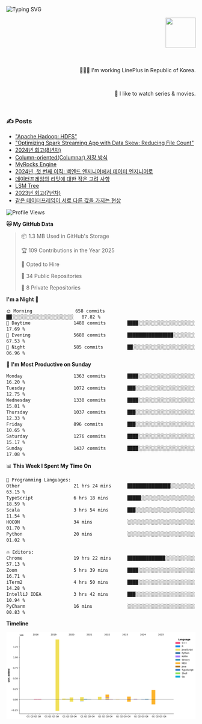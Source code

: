 ![Typing SVG](https://readme-typing-svg.herokuapp.com/?lines=Hello,+I'm+Changkwon+😎&height=150&width=1024&size=40&color=458588&background=282828&center=true&vCenter=true&multiline=false&duration=2000&pause=0)

<div align=right>
  <a href="https://github.com/devxb/gitanimals">
    <img
      src="https://render.gitanimals.org/lines/spearkkk?pet-id=624227435622945015"
      width="80"
      height="80"
    />
  </a>
  <br/>
  <br/>  
  <br/>
  
  👨🏼‍💻 I'm working LinePlus in Republic of Korea.
  
  <br/>
  
  🍿 I like to watch series & movies.
  
  <br/>

</div>
  
<div align=left>
  
  <div>
    
  ### ✍️ Posts
    
  </div>
  
  <!-- BLOGPOSTS:START -->
- ["Apache Hadoop: HDFS"](https://spearkkk.dev/kr/blog/apache-hadoop-hdfs)
- ["Optimizing Spark Streaming App with Data Skew: Reducing File Count"](https://spearkkk.dev/kr/blog/optimizing-spark-streaming-app-with-data-skew-reducing-file-count)
- [2024년 회고(8년차)](https://spearkkk.dev/kr/blog/8th-year-retrospect)
- [Column-oriented(Columnar) 저장 방식](https://spearkkk.dev/kr/blog/column-oriented)
- [MyRocks Engine](https://spearkkk.dev/kr/blog/my-rocks_engine)
- [2024년, 첫 번째 이직: 백엔드 엔지니어에서 데이터 엔지니어로](https://spearkkk.dev/kr/blog/2024-first-changing-company-from-backend-to-data-engineer)
- [데이터프레임의 리밋에 대한 작은 고려 사항](https://spearkkk.dev/kr/blog/dataframe-limit)
- [LSM Tree](https://spearkkk.dev/kr/blog/lsm-tree)
- [2023년 회고(7년차)](https://spearkkk.dev/kr/blog/7th-year-retrospect)
- [같은 데이터프레임이 서로 다른 값을 가지는 현상](https://spearkkk.dev/kr/blog/two-dataframe-have-another-value)
<!-- BLOGPOSTS:END -->

  
<!--START_SECTION:waka-->
![Profile Views](http://img.shields.io/badge/Profile%20Views-11-blue)

**🐱 My GitHub Data** 

> 📦 1.3 MB Used in GitHub's Storage 
 > 
> 🏆 109 Contributions in the Year 2025
 > 
> 💼 Opted to Hire
 > 
> 📜 34 Public Repositories 
 > 
> 🔑 8 Private Repositories 
 > 
**I'm a Night 🦉** 

```text
🌞 Morning                658 commits         ██░░░░░░░░░░░░░░░░░░░░░░░   07.82 % 
🌆 Daytime                1488 commits        ████░░░░░░░░░░░░░░░░░░░░░   17.69 % 
🌃 Evening                5680 commits        █████████████████░░░░░░░░   67.53 % 
🌙 Night                  585 commits         ██░░░░░░░░░░░░░░░░░░░░░░░   06.96 % 
```
📅 **I'm Most Productive on Sunday** 

```text
Monday                   1363 commits        ████░░░░░░░░░░░░░░░░░░░░░   16.20 % 
Tuesday                  1072 commits        ███░░░░░░░░░░░░░░░░░░░░░░   12.75 % 
Wednesday                1330 commits        ████░░░░░░░░░░░░░░░░░░░░░   15.81 % 
Thursday                 1037 commits        ███░░░░░░░░░░░░░░░░░░░░░░   12.33 % 
Friday                   896 commits         ███░░░░░░░░░░░░░░░░░░░░░░   10.65 % 
Saturday                 1276 commits        ████░░░░░░░░░░░░░░░░░░░░░   15.17 % 
Sunday                   1437 commits        ████░░░░░░░░░░░░░░░░░░░░░   17.08 % 
```


📊 **This Week I Spent My Time On** 

```text
💬 Programming Languages: 
Other                    21 hrs 24 mins      ████████████████░░░░░░░░░   63.15 % 
TypeScript               6 hrs 18 mins       █████░░░░░░░░░░░░░░░░░░░░   18.59 % 
Scala                    3 hrs 54 mins       ███░░░░░░░░░░░░░░░░░░░░░░   11.54 % 
HOCON                    34 mins             ░░░░░░░░░░░░░░░░░░░░░░░░░   01.70 % 
Python                   20 mins             ░░░░░░░░░░░░░░░░░░░░░░░░░   01.02 % 

🔥 Editors: 
Chrome                   19 hrs 22 mins      ██████████████░░░░░░░░░░░   57.13 % 
Zoom                     5 hrs 39 mins       ████░░░░░░░░░░░░░░░░░░░░░   16.71 % 
iTerm2                   4 hrs 50 mins       ████░░░░░░░░░░░░░░░░░░░░░   14.28 % 
IntelliJ IDEA            3 hrs 42 mins       ███░░░░░░░░░░░░░░░░░░░░░░   10.94 % 
PyCharm                  16 mins             ░░░░░░░░░░░░░░░░░░░░░░░░░   00.83 % 
```

**Timeline**

![Lines of Code chart](https://raw.githubusercontent.com/spearkkk/spearkkk/main/assets/bar_graph.png)


<!--END_SECTION:waka-->
</div>


